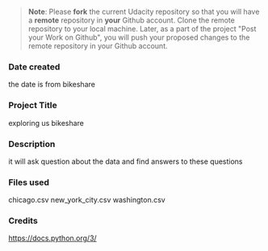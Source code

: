 >**Note**: Please **fork** the current Udacity repository so that you will have a **remote** repository in **your** Github account. Clone the remote repository to your local machine. Later, as a part of the project "Post your Work on Github", you will push your proposed changes to the remote repository in your Github account.

### Date created
the date is from bikeshare

### Project Title
exploring us bikeshare


### Description
it will ask question about the data and find answers to these questions
### Files used
chicago.csv
new_york_city.csv
washington.csv
### Credits
https://docs.python.org/3/
